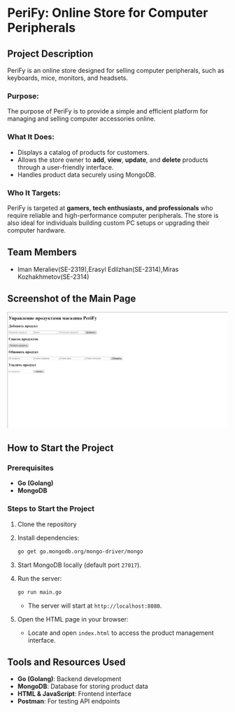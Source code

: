 # PeriFy: Online Store for Computer Peripherals

## Project Description
PeriFy is an online store designed for selling computer peripherals, such as keyboards, mice, monitors, and headsets. 

### Purpose:
The purpose of PeriFy is to provide a simple and efficient platform for managing and selling computer accessories online.

### What It Does:
- Displays a catalog of products for customers.
- Allows the store owner to **add**, **view**, **update**, and **delete** products through a user-friendly interface.
- Handles product data securely using MongoDB.

### Who It Targets:
PeriFy is targeted at **gamers, tech enthusiasts, and professionals** who require reliable and high-performance computer peripherals. The store is also ideal for individuals building custom PC setups or upgrading their computer hardware.


## Team Members
- Iman Meraliev(SE-2319),Erasyl Edilzhan(SE-2314),Miras Kozhakhmetov(SE-2314)

## Screenshot of the Main Page
![Main Page](screenshot.png)

## How to Start the Project

### Prerequisites
- **Go (Golang)**
- **MongoDB**

### Steps to Start the Project
1. Clone the repository

2. Install dependencies:
   ```bash
   go get go.mongodb.org/mongo-driver/mongo
   ```

3. Start MongoDB locally (default port `27017`).

4. Run the server:
   ```bash
   go run main.go
   ```
   - The server will start at `http://localhost:8080`.

5. Open the HTML page in your browser:
   - Locate and open `index.html` to access the product management interface.

## Tools and Resources Used
- **Go (Golang)**: Backend development
- **MongoDB**: Database for storing product data
- **HTML & JavaScript**: Frontend interface
- **Postman**: For testing API endpoints
